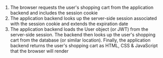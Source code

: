 1. The browser requests the user's shopping cart from the application backend and includes the session cookie
1. The application backend looks up the server-side session associated with the session cookie and extends the expiration date
1. The application backend loads the User object (or JWT) from the server-side session. The backend then looks up the user's shopping cart from the database (or similar location). Finally, the application backend returns the user's shopping cart as HTML, CSS & JavaScript that the browser will render